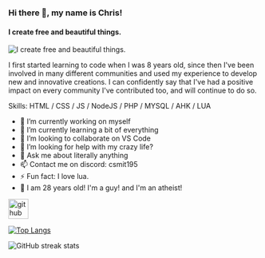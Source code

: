 ### Hi there 👋, my name is Chris!
#### I create free and beautiful things.
![I create free and beautiful things.](https://i.imgur.com/rcK5C0a.png)

I first started learning to code when I was 8 years old, since then I've been involved in many different communities and used my experience to develop new and innovative creations. I can confidently say that I've had a positive impact on every community I've contributed too, and will continue to do so.

Skills: HTML / CSS / JS / NodeJS / PHP / MYSQL / AHK / LUA

- 🔭 I’m currently working on myself 
- 🌱 I’m currently learning a bit of everything 
- 👯 I’m looking to collaborate on VS Code 
- 🤔 I’m looking for help with my crazy life? 
- 💬 Ask me about literally anything 
- 📫 Contact me on discord: csmit195 
- ⚡ Fun fact: I love lua.
- 🥳 I am 28 years old! I'm a guy! and I'm an atheist!


[<img src='https://cdn.jsdelivr.net/npm/simple-icons@3.0.1/icons/github.svg' alt='github' height='40'>](https://github.com/csmit195)  

[![Top Langs](https://github-readme-stats.vercel.app/api/top-langs/?username=csmit195)](https://github.com/anuraghazra/github-readme-stats)

![GitHub streak stats](https://github-readme-streak-stats.herokuapp.com/?user=csmit195)  

